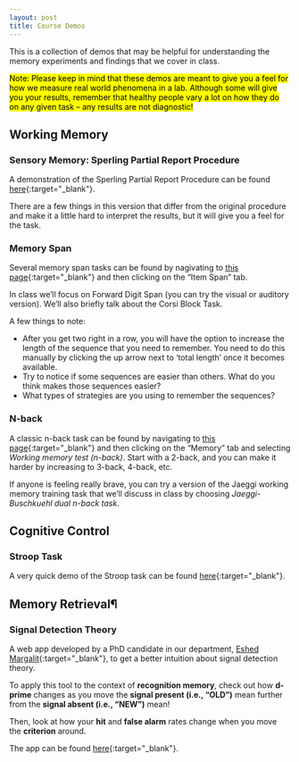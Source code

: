 ```yaml
---
layout: post
title: Course Demos
---
```


This is a collection of demos that may be helpful for understanding the memory experiments and findings that we cover in class.

<mark>Note: Please keep in mind that these demos are meant to give you a feel for how we measure real world phenomena in a lab. Although some will give you your results, remember that healthy people vary a lot on how they do on any given task – any results are not diagnostic!</mark>

## Working Memory

### Sensory Memory: Sperling Partial Report Procedure

A demonstration of the Sperling Partial Report Procedure can be found [here](https://www.youtube.com/watch?v=ACddnsfgJ7I){:target="_blank"}.

There are a few things in this version that differ from the original procedure and make it a little hard to interpret the results, but it will give you a feel for the task.

### Memory Span

Several memory span tasks can be found by nagivating to [this page](http://cognitivefun.net/){:target="_blank"} and then clicking on the “Item Span” tab.

In class we’ll focus on Forward Digit Span (you can try the visual or auditory version). We’ll also briefly talk about the Corsi Block Task.

A few things to note:

- After you get two right in a row, you will have the option to increase the length of the sequence that you need to remember. You need to do this manually by clicking the up arrow next to ‘total length’ once it becomes available.
- Try to notice if some sequences are easier than others. What do you think makes those sequences easier?
- What types of strategies are you using to remember the sequences?

### N-back

A classic n-back task can be found by navigating to [this page](http://cognitivefun.net/){:target="_blank"} and then clicking on the “Memory” tab and selecting *Working memory test (n-back)*. Start with a 2-back, and you can make it harder by increasing to 3-back, 4-back, etc.

If anyone is feeling really brave, you can try a version of the Jaeggi working memory training task that we’ll discuss in class by choosing *Jaeggi-Buschkuehl dual n-back task*.

## Cognitive Control

### Stroop Task

A very quick demo of the Stroop task can be found [here](http://www.math.unt.edu/~tam/selftests/stroopeffects.html){:target="_blank"}.

## Memory Retrieval¶

### Signal Detection Theory

A web app developed by a PhD candidate in our department, [Eshed Margalit](https://eshedmargalit.com){:target="_blank"}, to get a better intuition about signal detection theory. 

To apply this tool to the context of **recognition memory**, check out how **d-prime** changes as you move the **signal present (i.e., “OLD”)** mean further from the **signal absent (i.e., “NEW”)** mean! 

Then, look at how your **hit** and **false alarm** rates change when you move the **criterion** around.

The app can be found [here](https://eshedmargalit.com/dprime_calculator){:target="_blank"}.